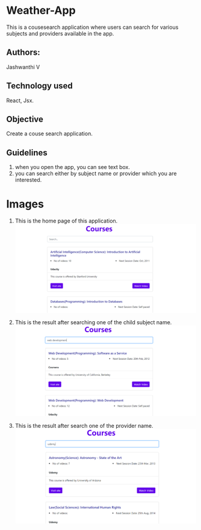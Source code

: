 # Weather-App
This is a cousesearch application where users can search for various subjects and providers available in the app.

## Authors:
Jashwanthi V

## Technology used
React, Jsx.

## Objective
Create a couse search application.

## Guidelines
1. when you open the app, you can see text box.
2. you can search either by subject name or provider which you are interested.

# Images

1. This is the home page of this application.
![Home](images/home.PNG)




2. This is the result after searching one of the child subject name.
![childsubject](images/childsub.PNG)



3. This is the result after search one of the provider name.
![provider](images/searchbyprovider.PNG)
